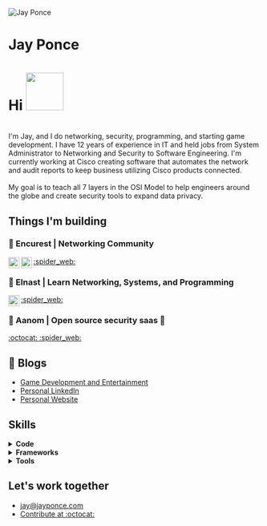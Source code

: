 ![Jay Ponce](https://github.com/jay-ponce/jay-ponce/blob/1c94f9df67ee95c308f6526cd897192a179f815a/banner.gif)

# Jay Ponce
# Hi <img src="https://media.giphy.com/media/tP0T8nA2sRlqKvYjg6/giphy.gif" width="75px">
<br>
I'm Jay, and I do networking, security, programming, and starting game development. I have 12 years of experience in IT and held jobs from System Administrator to Networking and Security to Software Engineering. I'm currently working at Cisco creating software that automates the network and audit reports to keep business utilizing Cisco products connected.
<br><br>
My goal is to teach all 7 layers in the OSI Model to help engineers around the globe and create security tools to expand data privacy.

## Things I'm building

### :office: Encurest | Networking Community

<a href="https://www.encurest.com">
        :spider_web:
</a>
<a href="https://www.twitter.com/encurest">
  <img align="left" alt="Encurest | Twitter" width="22px" src="https://raw.githubusercontent.com/peterthehan/peterthehan/master/assets/twitter.svg" />
</a>
<a href="https://www.linkedin.com/company/encurest">
  <img align="left" alt="Abhishek's LinkedIN" width="22px" src="https://raw.githubusercontent.com/peterthehan/peterthehan/master/assets/linkedin.svg" />
</a>

### :school: Elnast | Learn Networking, Systems, and Programming

<a href="https://www.elnast.com">
        :spider_web:
</a>
<a href="https://www.twitter.com/elnastech">
  <img align="left" alt="Encurest | Twitter" width="22px" src="https://raw.githubusercontent.com/peterthehan/peterthehan/master/assets/twitter.svg" />
</a>


### :ninja: Aanom | Open source security saas :ninja:
<a href="https://github.com/aanominc">
  :octocat: 
</a>

<a href="https://www.aanom.org">
        :spider_web:
</a>

## 📝 Blogs
- [Game Development and Entertainment](https://www.inob.io)
- [Personal LinkedIn](https://www.linkedin.com/in/jayponce)
- [Personal Website](https://www.jayponce.com)

## Skills
<details>	
  <summary><b>Code </b></summary>

  <br />
  <p>
   <img src="https://img.icons8.com/plasticine/40/ffffff/bash.png"/>
   <img src="https://img.icons8.com/material-outlined/40/ffffff/c-plus-plus.png"/>
   <img src="https://img.icons8.com/ios-filled/40/ffffff/c-sharp-logo.png"/>
   <img src="https://img.icons8.com/ios/40/ffffff/java-coffee-cup-logo--v1.png"/>
   <img src="https://img.icons8.com/ios-filled/40/ffffff/javascript.png"/>
   <img src="https://img.icons8.com/ios-glyphs/40/ffffff/php.png"/>
   <img src="https://img.icons8.com/ios-glyphs/40/ffffff/python.png"/>
   <img src="https://img.icons8.com/material-outlined/40/ffffff/css.png"/>
   <img src="https://img.icons8.com/ios-glyphs/40/ffffff/html.png"/>
  </p>
</details>


<details>	
  <summary><b>Frameworks </b></summary>

  <br />
  <p>
    <img src="https://img.icons8.com/ios/50/ffffff/django.png"/>
    <img src="https://img.icons8.com/ios/50/ffffff/flask.png"/>
    <img src="https://img.icons8.com/color/50/000000/bootstrap.png"/>
    <img src="https://img.icons8.com/fluency/50/000000/laravel.png"/>
  </p>
</details>

<details>	
  <summary><b>Tools </b></summary>

  <br />
  <p>
     <img src="https://img.icons8.com/ios/50/ffffff/git.png"/>
     <img src="https://img.icons8.com/fluency/50/ffffff/visual-studio.png"/>
     <img src="https://img.icons8.com/color/50/000000/ubuntu--v1.png"/>
     <img src="https://img.icons8.com/material-outlined/50/ffffff/arch-linux.png"/>
     <img src="https://img.icons8.com/dotty/50/ffffff/macbook.png"/>
     <img src="https://img.icons8.com/fluency/50/000000/windows-10.png"/>
     <img src="https://img.icons8.com/color/48/000000/jira.png"/>
  </p>
</details>

## Let's work together

- jay@jayponce.com
- <a href="https://github.com/aanominc">Contribute at :octocat: </a>

